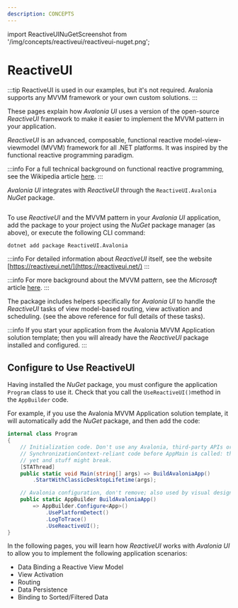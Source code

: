 ```yaml
---
description: CONCEPTS
---
```


import ReactiveUINuGetScreenshot from '/img/concepts/reactiveui/reactiveui-nuget.png';

# ReactiveUI

:::tip
ReactiveUI is used in our examples, but it's not required. Avalonia supports any MVVM framework or your own custom solutions.
:::

These pages explain how _Avalonia UI_ uses a version of the open-source _ReactiveUI_ framework to make it easier to implement the MVVM pattern in your application.

_ReactiveUI_ is an advanced, composable, functional reactive model-view-viewmodel (MVVM) framework for all .NET platforms. It was inspired by the functional reactive programming paradigm.

:::info
For a full technical background on functional reactive programming, see the Wikipedia article [here](https://en.wikipedia.org/wiki/Functional\_reactive\_programming).
:::

_Avalonia UI_ integrates with _ReactiveUI_ through the `ReactiveUI.Avalonia` _NuGet_ package.

<img src={ReactiveUINuGetScreenshot} alt=""/>

To use _ReactiveUI_ and the MVVM pattern in your _Avalonia UI_ application, add the package to your project using the _NuGet_ package manager (as above), or execute the following CLI command:

```bash
dotnet add package ReactiveUI.Avalonia
```

:::info
For detailed information about _ReactiveUI_ itself, see the website [https://reactiveui.net/](https://reactiveui.net/)
:::

:::info
For more background about the MVVM pattern, see the _Microsoft_ article [here](https://msdn.microsoft.com/en-us/library/hh848246.aspx).
:::

The package includes helpers specifically for _Avalonia UI_ to handle the _ReactiveUI_ tasks of view model-based routing, view activation and scheduling. (see the above reference for full details of these tasks).

:::info
If you start your application from the Avalonia MVVM Application solution template; then you will already have the _ReactiveUI_ package installed and configured.
:::

## Configure to Use ReactiveUI

Having installed the _NuGet_ package, you must configure the application `Program` class to use it.  Check that you call the `UseReactiveUI()`method  in the `AppBuilder` code.

For example, if you use the Avalonia MVVM Application solution template, it will automatically add the _NuGet_ package, and then add the code:

```csharp
internal class Program
{
    // Initialization code. Don't use any Avalonia, third-party APIs or any
    // SynchronizationContext-reliant code before AppMain is called: things aren't initialized
    // yet and stuff might break.
    [STAThread]
    public static void Main(string[] args) => BuildAvaloniaApp()
        .StartWithClassicDesktopLifetime(args);

    // Avalonia configuration, don't remove; also used by visual designer.
    public static AppBuilder BuildAvaloniaApp()
        => AppBuilder.Configure<App>()
            .UsePlatformDetect()
            .LogToTrace()
            .UseReactiveUI();
}
```

In the following pages, you will learn how _ReactiveUI_ works with _Avalonia UI_ to allow you to implement the following application scenarios:

* Data Binding a Reactive View Model
* View Activation
* Routing
* Data Persistence
* Binding to Sorted/Filtered Data
